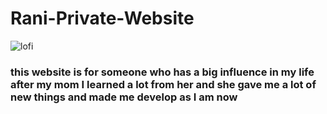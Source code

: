 # Rani-Private-Website
<img class="center" alt="lofi" src="https://gifdb.com/images/high/lofi-couple-bedroom-chill-rain-xmg45d200vhxtjdi.gif">

<h3>this website is for someone who has a big influence in my life after my mom I learned a lot from her and she gave me a lot of new things and made me develop as I am now</h3>
